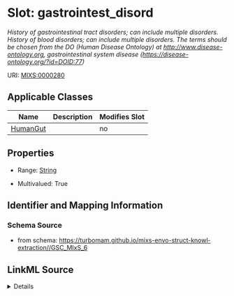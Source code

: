 # Slot: gastrointest_disord


_History of gastrointestinal tract disorders; can include multiple disorders. History of blood disorders; can include multiple disorders.  The terms should be chosen from the DO (Human Disease Ontology) at http://www.disease-ontology.org, gastrointestinal system disease (https://disease-ontology.org/?id=DOID:77)_



URI: [MIXS:0000280](https://w3id.org/mixs/0000280)



<!-- no inheritance hierarchy -->




## Applicable Classes

| Name | Description | Modifies Slot |
| --- | --- | --- |
[HumanGut](HumanGut.md) |  |  no  |







## Properties

* Range: [String](String.md)

* Multivalued: True





## Identifier and Mapping Information







### Schema Source


* from schema: https://turbomam.github.io/mixs-envo-struct-knowl-extraction//GSC_MIxS_6




## LinkML Source

<details>
```yaml
name: gastrointest_disord
description: History of gastrointestinal tract disorders; can include multiple disorders.
  History of blood disorders; can include multiple disorders.  The terms should be
  chosen from the DO (Human Disease Ontology) at http://www.disease-ontology.org,
  gastrointestinal system disease (https://disease-ontology.org/?id=DOID:77)
title: gastrointestinal tract disorder
notes:
- disorder
from_schema: https://turbomam.github.io/mixs-envo-struct-knowl-extraction//GSC_MIxS_6
rank: 1000
slot_uri: MIXS:0000280
multivalued: true
alias: gastrointest_disord
domain_of:
- HumanGut
range: string
required: false
recommended: false

```
</details>